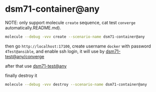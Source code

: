 # dsm71-container@any

NOTE: only support molecule `create` sequence, cat test `converge` automatically.README.md).

```bash
molecule --debug -vvv create --scenario-name dsm71-container@any
```

then go `http://localhost:17100`, create username `docker` with password `4Test@ansible`,
and enable ssh login, it will use by [dsm71-test@any/converge](../dsm71-test@any/converge.yml)

after that use [dsm71-test@any](../dsm71-test@any/README.md)


finally destroy it

```bash
molecule --debug -vvv destroy --scenario-name dsm71-container@any
```
